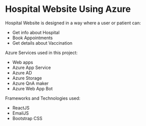 # Hospital Website Using Azure

Hospital Website is designed in a way where a user or patient can:
- Get info about Hospital
- Book Appointments
- Get details about Vaccination

Azure Services used in this project:
- Web apps
- Azure App Service
- Azure AD
- Azure Storage
- Azure QnA maker
- Azure Web App Bot

Frameworks and Technologies used:
- ReactJS
- EmailJS
- Bootstrap CSS


